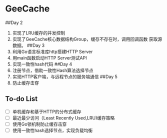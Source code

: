 # GeeCache

##Day 2
1. 实现了LRU缓存的并发控制
2. 实现了GeeCache核心数据结构Group，缓存不存在时，调用回调函数
获取源数据。
##Day 3
1. 利用Go语言标准库http搭建HTTP Server
2. 用main函数启动HTTP Server测试API
3. 实现一致性hash代码
##Day 4
1. 注册节点，借助一致性Hash算法选择节点
2. 实现HTTP客户端，与远程节点的服务端通信
##Day 5
1. 防止缓存击穿
## To-do List

- [ ] 单机缓存和基于HTTP的分布式缓存
- [ ] 最近最少访问（Least Recently Used,LRU)缓存策略
- [ ] 使用Go锁机制防止缓存击穿
- [ ] 使用一致性hash选择节点，实现负载均衡